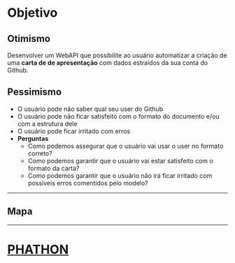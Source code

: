 # Objetivo

## Otimismo
Desenvolver um WebAPI que possibilite ao usuário automatizar a criação de uma **carta de de apresentação** com dados estraídos da sua conta do Github.

## Pessimismo
- O usuário pode não saber qual seu user do Github
- O usuário pode não ficar satisfeito com o formato do documento e/ou com a estrutura dele
- O usuário pode ficar irritado com erros
- **Perguntas**
    - Como podemos assegurar que o usuário vai usar o user no formato correto?
    - Como podemos garantir que o usuário vai estar satisfeito com o formato da carta?
    - Como podemos garantir que o usuário não irá ficar irritado com possíveis erros comentidos pelo modelo?
---

## Mapa


---
# [PHATHON](https://github.com/CllsPy/Personal-Hackathon/blob/main/README.md)

